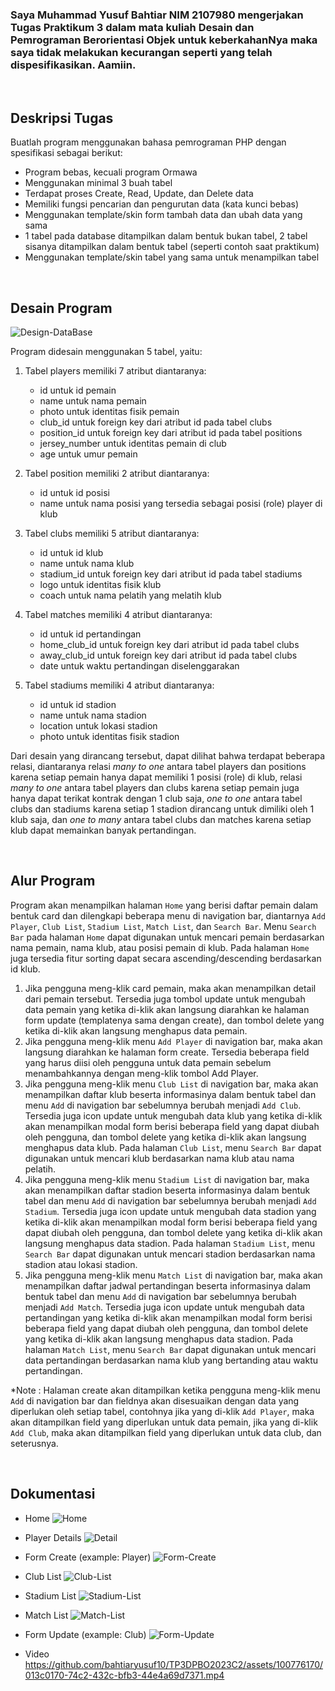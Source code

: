### Saya Muhammad Yusuf Bahtiar NIM 2107980 mengerjakan Tugas Praktikum 3 dalam mata kuliah Desain dan Pemrograman Berorientasi Objek untuk keberkahanNya maka saya tidak melakukan kecurangan seperti yang telah dispesifikasikan. Aamiin.

<br>

## Deskripsi Tugas

Buatlah program menggunakan bahasa pemrograman PHP dengan spesifikasi sebagai berikut:

- Program bebas, kecuali program Ormawa
- Menggunakan minimal 3 buah tabel
- Terdapat proses Create, Read, Update, dan Delete data
- Memiliki fungsi pencarian dan pengurutan data (kata kunci bebas)
- Menggunakan template/skin form tambah data dan ubah data yang sama
- 1 tabel pada database ditampilkan dalam bentuk bukan tabel, 2 tabel sisanya ditampilkan dalam bentuk tabel (seperti contoh saat praktikum)
- Menggunakan template/skin tabel yang sama untuk menampilkan tabel
  
<br>

## Desain Program

![Design-DataBase](https://github.com/bahtiaryusuf10/TP3DPBO2023C2/assets/100776170/dee4c7fb-f98c-429a-a6da-ddbf7a1efe02)

Program didesain menggunakan 5 tabel, yaitu:

1. Tabel players memiliki 7 atribut diantaranya:

   - id untuk id pemain
   - name untuk nama pemain
   - photo untuk identitas fisik pemain
   - club_id untuk foreign key dari atribut id pada tabel clubs
   - position_id untuk foreign key dari atribut id pada tabel positions
   - jersey_number untuk identitas pemain di club
   - age untuk umur pemain

2. Tabel position memiliki 2 atribut diantaranya:

   - id untuk id posisi
   - name untuk nama posisi yang tersedia sebagai posisi (role) player di klub

3. Tabel clubs memiliki 5 atribut diantaranya:

   - id untuk id klub
   - name untuk nama klub
   - stadium_id untuk foreign key dari atribut id pada tabel stadiums
   - logo untuk identitas fisik klub
   - coach untuk nama pelatih yang melatih klub

4. Tabel matches memiliki 4 atribut diantaranya:

   - id untuk id pertandingan
   - home_club_id untuk foreign key dari atribut id pada tabel clubs
   - away_club_id untuk foreign key dari atribut id pada tabel clubs
   - date untuk waktu pertandingan diselenggarakan

5. Tabel stadiums memiliki 4 atribut diantaranya:

   - id untuk id stadion
   - name untuk nama stadion
   - location untuk lokasi stadion
   - photo untuk identitas fisik stadion

Dari desain yang dirancang tersebut, dapat dilihat bahwa terdapat beberapa relasi, diantaranya relasi _many to one_ antara tabel players dan positions karena setiap pemain hanya dapat memiliki 1 posisi (role) di klub, relasi _many to one_ antara tabel players dan clubs karena setiap pemain juga hanya dapat terikat kontrak dengan 1 club saja, _one to one_ antara tabel clubs dan stadiums karena setiap 1 stadion dirancang untuk dimiliki oleh 1 klub saja, dan _one to many_ antara tabel clubs dan matches karena setiap klub dapat memainkan banyak pertandingan.

<br>

## Alur Program

Program akan menampilkan halaman `Home` yang berisi daftar pemain dalam bentuk card dan dilengkapi beberapa menu di navigation bar, diantarnya `Add Player`, `Club List`, `Stadium List`, `Match List`, dan `Search Bar`. Menu `Search Bar` pada halaman `Home` dapat digunakan untuk mencari pemain berdasarkan nama pemain, nama klub, atau posisi pemain di klub. Pada halaman `Home` juga tersedia fitur sorting dapat secara ascending/descending berdasarkan id klub.

1. Jika pengguna meng-klik card pemain, maka akan menampilkan detail dari pemain tersebut. Tersedia juga tombol update untuk mengubah data pemain yang ketika di-klik akan langsung diarahkan ke halaman form update (templatenya sama dengan create), dan tombol delete yang ketika di-klik akan langsung menghapus data pemain.
2. Jika pengguna meng-klik menu `Add Player` di navigation bar, maka akan langsung diarahkan ke halaman form create. Tersedia beberapa field yang harus diisi oleh pengguna untuk data pemain sebelum menambahkannya dengan meng-klik tombol Add Player.
3. Jika pengguna meng-klik menu `Club List` di navigation bar, maka akan menampilkan daftar klub beserta informasinya dalam bentuk tabel dan menu `Add` di navigation bar sebelumnya berubah menjadi `Add Club`. Tersedia juga icon update untuk mengubah data klub yang ketika di-klik akan menampilkan modal form berisi beberapa field yang dapat diubah oleh pengguna, dan tombol delete yang ketika di-klik akan langsung menghapus data klub. Pada halaman `Club List`, menu `Search Bar` dapat digunakan untuk mencari klub berdasarkan nama klub atau nama pelatih.
4. Jika pengguna meng-klik menu `Stadium List` di navigation bar, maka akan menampilkan daftar stadion beserta informasinya dalam bentuk tabel dan menu `Add` di navigation bar sebelumnya berubah menjadi `Add Stadium`. Tersedia juga icon update untuk mengubah data stadion yang ketika di-klik akan menampilkan modal form berisi beberapa field yang dapat diubah oleh pengguna, dan tombol delete yang ketika di-klik akan langsung menghapus data stadion. Pada halaman `Stadium List`, menu `Search Bar` dapat digunakan untuk mencari stadion berdasarkan nama stadion atau lokasi stadion.
5. Jika pengguna meng-klik menu `Match List` di navigation bar, maka akan menampilkan daftar jadwal pertandingan beserta informasinya dalam bentuk tabel dan menu `Add` di navigation bar sebelumnya berubah menjadi `Add Match`. Tersedia juga icon update untuk mengubah data pertandingan yang ketika di-klik akan menampilkan modal form berisi beberapa field yang dapat diubah oleh pengguna, dan tombol delete yang ketika di-klik akan langsung menghapus data stadion. Pada halaman `Match List`, menu `Search Bar` dapat digunakan untuk mencari data pertandingan berdasarkan nama klub yang bertanding atau waktu pertandingan.

*Note : Halaman create akan ditampilkan ketika pengguna meng-klik menu `Add` di navigation bar dan fieldnya akan disesuaikan dengan data yang diperlukan oleh setiap tabel, contohnya jika yang di-klik `Add Player`, maka akan ditampilkan field yang diperlukan untuk data pemain, jika yang di-klik `Add Club`, maka akan ditampilkan field yang diperlukan untuk data club, dan seterusnya.

<br>

## Dokumentasi
- Home
![Home](https://github.com/bahtiaryusuf10/TP3DPBO2023C2/assets/100776170/5e67a5ed-31f8-481c-b052-0b0c78e0bb0f)

- Player Details
![Detail](https://github.com/bahtiaryusuf10/TP3DPBO2023C2/assets/100776170/7da29a63-2ee0-4560-bd44-0499da4a036b)

- Form Create (example: Player)
![Form-Create](https://github.com/bahtiaryusuf10/TP3DPBO2023C2/assets/100776170/48b9be28-3147-4679-9931-d81476adcc50)

- Club List
![Club-List](https://github.com/bahtiaryusuf10/TP3DPBO2023C2/assets/100776170/78ce271f-0600-46d7-b296-77f1c5aea816)

- Stadium List
![Stadium-List](https://github.com/bahtiaryusuf10/TP3DPBO2023C2/assets/100776170/5b193585-506c-41c9-b99c-319f3270be95)

- Match List
![Match-List](https://github.com/bahtiaryusuf10/TP3DPBO2023C2/assets/100776170/ce198a16-10bd-4208-a089-bd42d28067e9)

- Form Update (example: Club)
![Form-Update](https://github.com/bahtiaryusuf10/TP3DPBO2023C2/assets/100776170/a06430c0-de5e-4eec-b9d0-950cacb0ba96)

- Video
https://github.com/bahtiaryusuf10/TP3DPBO2023C2/assets/100776170/013c0170-74c2-432c-bfb3-44e4a69d7371.mp4
